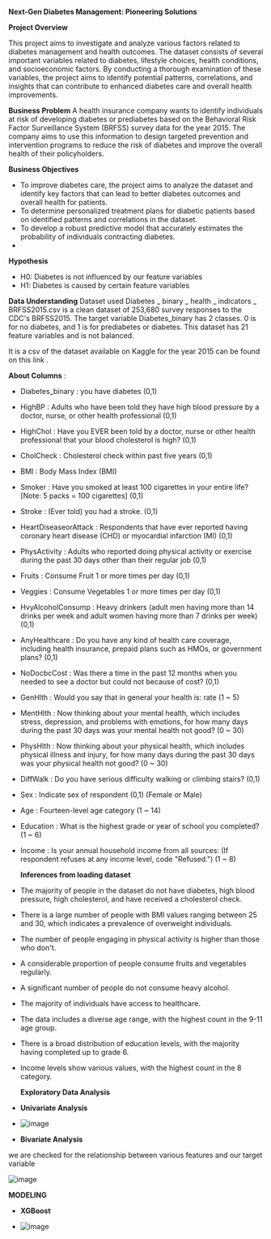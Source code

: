 **Next-Gen Diabetes Management: Pioneering Solutions**

**Project Overview**

This project aims to investigate and analyze various factors related to diabetes management and health outcomes. The dataset consists of several important variables related to diabetes, lifestyle choices, health conditions, and socioeconomic factors. By conducting a thorough examination of these variables, the project aims to identify potential patterns, correlations, and insights that can contribute to enhanced diabetes care and overall health improvements.

**Business Problem**
A health insurance company wants to identify individuals at risk of developing diabetes or prediabetes based on the Behavioral Risk Factor Surveillance System (BRFSS) survey data for the year 2015. The company aims to use this information to design targeted prevention and intervention programs to reduce the risk of diabetes and improve the overall health of their policyholders.

**Business Objectives**
* To improve diabetes care, the project aims to analyze the dataset and identify key factors that can lead to better diabetes outcomes and overall health for patients.
* To determine personalized treatment plans for diabetic patients based on identified patterns and correlations in the dataset.
* To develop a robust predictive model that accurately estimates the probability of individuals contracting diabetes.
* 
**Hypothesis**
* H0: Diabetes is not influenced by our feature variables
* H1: Diabetes is caused by certain feature variables
  
**Data Understanding**
Dataset used
Diabetes _ binary _ health _ indicators _ BRFSS2015.csv is a clean dataset of 253,680 survey responses to the CDC's BRFSS2015. The target variable Diabetes_binary has 2 classes. 0 is for no diabetes, and 1 is for prediabetes or diabetes. This dataset has 21 feature variables and is not balanced.

It is a csv of the dataset available on Kaggle for the year 2015 can be found on this link .

**About Columns** :

* Diabetes_binary : you have diabetes (0,1)

* HighBP : Adults who have been told they have high blood pressure by a doctor, nurse, or other health professional (0,1)

* HighChol : Have you EVER been told by a doctor, nurse or other health professional that your blood cholesterol is high? (0,1)

* CholCheck : Cholesterol check within past five years (0,1)

* BMI : Body Mass Index (BMI)

* Smoker : Have you smoked at least 100 cigarettes in your entire life? [Note: 5 packs = 100 cigarettes] (0,1)

* Stroke : (Ever told) you had a stroke. (0,1)

* HeartDiseaseorAttack : Respondents that have ever reported having coronary heart disease (CHD) or myocardial infarction (MI) (0,1)

* PhysActivity : Adults who reported doing physical activity or exercise during the past 30 days other than their regular job (0,1)

* Fruits : Consume Fruit 1 or more times per day (0,1)

* Veggies : Consume Vegetables 1 or more times per day (0,1)

* HvyAlcoholConsump : Heavy drinkers (adult men having more than 14 drinks per week and adult women having more than 7 drinks per week)(0,1)

* AnyHealthcare : Do you have any kind of health care coverage, including health insurance, prepaid plans such as HMOs, or government plans? (0,1)

* NoDocbcCost : Was there a time in the past 12 months when you needed to see a doctor but could not because of cost? (0,1)

* GenHlth : Would you say that in general your health is: rate (1 ~ 5)

* MentHlth : Now thinking about your mental health, which includes stress, depression, and problems with emotions, for how many days during the past 30 days was your mental health not good? (0 ~ 30)

* PhysHlth : Now thinking about your physical health, which includes physical illness and injury, for how many days during the past 30 days was your physical health not good? (0 ~ 30)

* DiffWalk : Do you have serious difficulty walking or climbing stairs? (0,1)

* Sex : Indicate sex of respondent (0,1) (Female or Male)

* Age : Fourteen-level age category (1 ~ 14)

* Education : What is the highest grade or year of school you completed? (1 ~ 6)

* Income : Is your annual household income from all sources: (If respondent refuses at any income level, code "Refused.") (1 ~ 8)

  **Inferences from loading dataset**
  
* The majority of people in the dataset do not have diabetes, high blood pressure, high cholesterol, and have received a cholesterol check.

* There is a large number of people with BMI values ranging between 25 and 30, which indicates a prevalence of overweight individuals.

* The number of people engaging in physical activity is higher than those who don't.

* A considerable proportion of people consume fruits and vegetables regularly.

* A significant number of people do not consume heavy alcohol.

* The majority of individuals have access to healthcare.

* The data includes a diverse age range, with the highest count in the 9-11 age group.

* There is a broad distribution of education levels, with the majority having completed up to grade 6.

* Income levels show various values, with the highest count in the 8 category.

  **Exploratory Data Analysis**

* **Univariate Analysis**

 * ![image](https://github.com/Kiprotichemmanuel/Diabetes-predictive-model/assets/126081203/12b9e21d-0a25-472f-a771-e965791b5ccc)

* **Bivariate Analysis**

we are checked for the relationship between various features and our target variable

![image](https://github.com/Kiprotichemmanuel/Diabetes-predictive-model/assets/126081203/8ed156cd-7f8b-4b87-b730-0a156b1d5e9d)

**MODELING**

* **XGBoost**

* ![image](https://github.com/Kiprotichemmanuel/Diabetes-predictive-model/assets/126081203/e2d53686-d870-4b6d-93a3-5ca5eefb788d)

  
